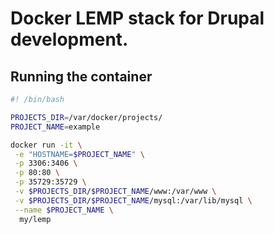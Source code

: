 # Docker LEMP stack for Drupal development.

## Running the container
```bash
#! /bin/bash

PROJECTS_DIR=/var/docker/projects/
PROJECT_NAME=example

docker run -it \
 -e "HOSTNAME=$PROJECT_NAME" \
 -p 3306:3406 \
 -p 80:80 \
 -p 35729:35729 \
 -v $PROJECTS_DIR/$PROJECT_NAME/www:/var/www \
 -v $PROJECTS_DIR/$PROJECT_NAME/mysql:/var/lib/mysql \
 --name $PROJECT_NAME \
  my/lemp
```
